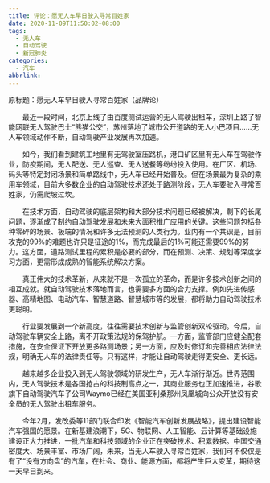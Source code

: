 ```yaml
---
title: 评论：愿无人车早日驶入寻常百姓家
date: 2020-11-09T11:50:02+08:00
tags:
  - 无人车
  - 自动驾驶
  - 新冠肺炎
categories:
  - 汽车
abbrlink:
---
```


原标题：愿无人车早日驶入寻常百姓家（品牌论）　　

　　最近一段时间，北京上线了由百度测试运营的无人驾驶出租车，深圳上路了智能网联无人驾驶巴士“熊猫公交”，苏州落地了城市公开道路的无人小巴项目……无人车领域动作不断，自动驾驶产业发展再次加速。

　　如今，我们看到建筑工地里有无驾驶室压路机，港口矿区里有无人车在驾驶作业，防疫期间，无人配送、无人巡查、无人送餐等纷纷投入使用。在厂区、机场、码头等特定封闭场景和简单路线中，无人车已经开始普及。但在场景最为复杂的乘用车领域，目前大多数企业的自动驾驶技术还处于路测阶段，无人车要驶入寻常百姓家，仍需爬坡过坎。

　　在技术方面，自动驾驶的底层架构和大部分技术问题已经被解决，剩下的长尾问题，逐渐成了制约自动驾驶发展和未来大面积推广应用的关键。这些问题包括各种零碎的场景、极端的情况和许多无法预测的人类行为。业内有一个共识是，目前攻克的99%的难题也许只是征途的1%，而完成最后的1%可能还需要99%的努力。这方面，道路测试里程的累积是必要的部分，而在预测、决策、规划等深度学习方面，更需形成成熟的智能系统解决方案。

　　真正伟大的技术革新，从来就不是一次孤立的革命，而是许多技术创新之间的相互成就。就自动驾驶技术落地而言，也需要多方面的合力支撑。例如先进传感器、高精地图、电动汽车、智慧道路、智慧城市等的发展，都将助力自动驾驶技术更聪明。

　　行业要发展到一个新高度，往往需要技术创新与监管创新双轮驱动。今后，自动驾驶车辆安全上路，离不开政策法规的保驾护航。一方面，监管部门应健全配套措施，在安全保证下开放更多路测场景；另一方面，应及时修订和完善相应法律法规，明确无人车的法律责任等。只有这样，才能让自动驾驶走得更安全、更长远。

　　越来越多企业投入到无人驾驶领域的研发生产，无人车渐行渐近。世界范围内，无人驾驶技术是各国抢占的科技制高点之一，其商业服务也正加速推进，谷歌旗下自动驾驶汽车子公司Waymo已经在美国亚利桑那州凤凰城向公众开放没有安全员的无人驾驶出租车服务。

　　今年2月，发改委等11部门联合印发《智能汽车创新发展战略》，提出建设智能汽车强国的愿景。在新基建浪潮下，5G、物联网、人工智能、云计算等基础设施建设正大力推进，一批汽车和科技领域的企业正在突破技术、积累数据。中国交通密度大、场景丰富、市场广阔，未来，当无人车驶入寻常百姓家，我们可不仅仅是有了“没有方向盘”的汽车，在社会、商业、能源方面，都将产生巨大变革，期待这一天早日到来。